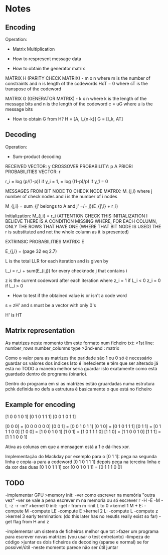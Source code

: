 # Notes

## Encoding

Operation:
 - Matrix Multiplication

 - How to respresent message data
 - How to obtain the generator matrix

 MATRIX H (PARITY CHECK MATRIX) - m x n where m is the number of constraints and n is length of the codewords
HcT = 0 where cT is the transpose of the codeword

 MATRIX G (GENERATOR MATRIX) - k x n where k is the length of the message bits and n is the length of the codeword
c = uG where u is the message bits

- How to obtain G from H?
H = [A, I_{n-k}]
G = [I_k, AT]

## Decoding

Operation:
 - Sum-product decoding

RECEIVED VECTOR: y
CROSSOVER PROBABILITY: p
A PRIORI PROBABILITIES VECTOR: r 

r_i = log (p/(1-p)) if y_i = 1,
    = log ((1-p)/p) if y_1 = 0

MESSAGES FROM BIT NODE TO CHECK NODE MATRIX: M_{j,i} where j number of check nodes and i is the number of i nodes

M_{j,i} = sum_{j' belongs to A and j' =/= j}(E_{j',i} + r_i)

Initialization: M_{j,i} = r_i (ATTENTION CHECK THIS INITIALIZATION I BELIEVE THERE IS A CONDITION MISSING WHERE, FOR EACH COLUMN, ONLY THE ROWS THAT HAVE ONE (WHERE THAT BIT NODE IS USED) THE r is substituted and not the whole column as it is presented)

EXTRINSIC PROBABILITIES MATRIX: E

E_{j,i} = (page 32 eq 2.7)

L is the total LLR for each iteration and is given by

L_i = r_i + sum(E_{i,j}) for every checknode j that contains i

z is the current codeword after each iteration where z_i = 1 if L_i < 0
                                                     z_i = 0 if L_i > 0

- How to test if the obtained value is or isn't a code word

s = zH' and s must be a vector with only 0's

H' is HT

## Matrix representation

As matrizes neste momento têm este formato num ficheiro txt:
    >1st line: number_rows number_columns type
    >2nd-end : matrix 
    
Como o valor para as matrizes the paridade são 1 ou 0 só é necessário guardar os valores dos indices
Isto é inefeciente e têm que ser alterado já está no TODO
a maneira melhor seria guardar isto exatamente como está guardado dentro do programa (binario).

Dentro do programa em si as matrizes estão gruardadas numa estrutura pchk definida no defs
a estrutura é basicamente o que está no ficheiro



## Example for encoding

[1 0 0 1 0 1]
[0 1 0 1 1 1]
[0 0 1 0 1 1]


[0 0 0] = [0 0 0 0 0 0]
[0 0 1] = [0 0 1 0 1 1]
[0 1 0] = [0 1 0 1 1 1]
[0 1 1] = [0 1 1 1 0 0]
[1 0 0] = [1 0 0 1 0 1]
[1 0 1] = [1 0 1 1 1 0]
[1 1 0] = [1 1 0 0 1 0]
[1 1 1] = [1 1 1 0 0 1]

Ativa as colunas em que a mensagem está a 1 e dá-lhes xor.

Implementação do Mackday por exemplo para o [0 1 1]:
pega na segunda linha e copia-a para a codeword
[0 1 0 1 1 1]
depois pega na terceira linha e da xor das duas
[0 1 0 1 1 1] xor [0 0 1 0 1 1] = [0 1 1 1 0 0]


## TODO 

-implementar GPU
    >memory init:
        -ver como escrever na memória "outra vez"
        -ver se vale a pena escrever m na memoria ou só escrever r
        -H
        -E
        -M
        -L
        -z
        -r
        -m?
    >kernel 0 init:
        -get r from m
        -init L to 0
    >kernel 1 M + E:
        -compute M
        -compute LE
        -compute E
    >kernel 2 L:
        -compute L
        -compute z
    >kernel 3 early termination: (do this later has no resutls really exist so far)
        -get flag from H and z

-implementar um sistema de ficheiros melhor que txt
    >fazer um programa para escrever novas matrizes (vou usar o test entretanto)
-limpeza de código
    >juntar os dois ficheiros de decoding (sparse e normal) se for possível/útil
        -neste momento parece não ser útil juntar

